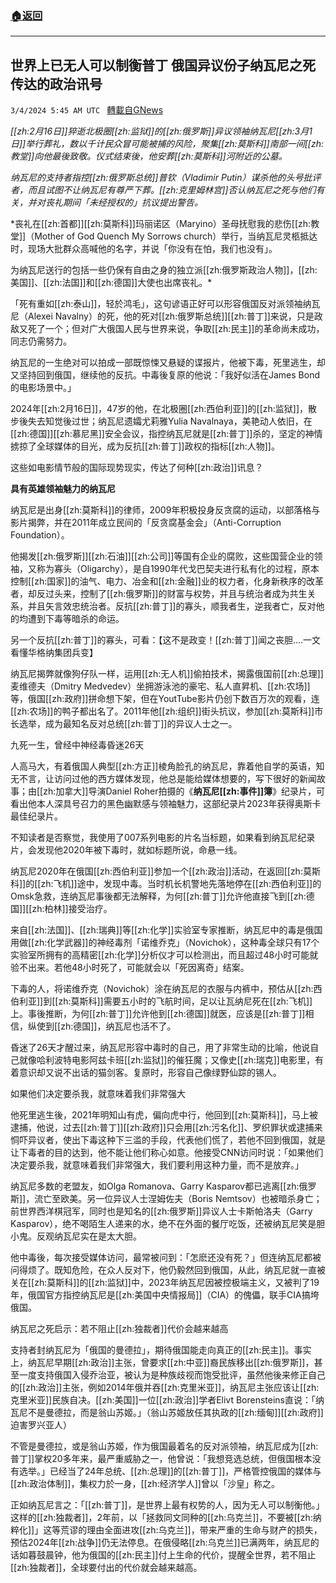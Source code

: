 ###  [:house:返回](README.md)
---


## 世界上已无人可以制衡普丁    俄国异议份子纳瓦尼之死传达的政治讯号
`3/4/2024 5:45 AM UTC ` [轉載自GNews](https://gnews.org/articles/2362494)

*[[zh:2月16日]]猝逝北极圈[[zh:监狱]]的[[zh:俄罗斯]]异议领袖纳瓦尼[[zh:3月1日]]举行葬礼，数以千计民众冒可能被捕的风险，聚集[[zh:莫斯科]]南部一间[[zh:教堂]]向他最後致敬。仪式结束後，他安葬[[zh:莫斯科]]河附近的公墓。*

*纳瓦尼的支持者指控[[zh:俄罗斯总统]]普钦（Vladimir Putin）谋杀他的头号批评者，而且试图不让纳瓦尼有尊严下葬。[[zh:克里姆林宫]]否认纳瓦尼之死与他们有关，并对丧礼期间「未经授权的」抗议提出警告。*

*丧礼在[[zh:首都]][[zh:莫斯科]]玛丽诺区（Maryino）圣母抚慰我的悲伤[[zh:教堂]]（Mother of God Quench My Sorrows church）举行，当纳瓦尼灵柩抵达时，现场大批群众高喊他的名字，并说「你没有在怕，我们也没有」。

为纳瓦尼送行的包括一些仍保有自由之身的独立派[[zh:俄罗斯政治人物]]，[[zh:美国]]、[[zh:法国]]和[[zh:德国]]大使也出席丧礼。* 

「死有重如[[zh:泰山]]，轻於鸿毛」，这句谚语正好可以形容俄国反对派领袖纳瓦尼（Alexei Navalny）的死，他的死对[[zh:俄罗斯总统]][[zh:普丁]]来说，只是政敌又死了一个；但对广大俄国人民与世界来说，争取[[zh:民主]]的革命尚未成功，同志仍需努力。

纳瓦尼的一生绝对可以拍成一部既惊悚又悬疑的谍报片，他被下毒，死里逃生，却又坚持回到俄国，继续他的反抗。中毒後复原的他说：「我好似活在James Bond的电影场景中。」

2024年[[zh:2月16日]]，47岁的他，在北极圈[[zh:西伯利亚]]的[[zh:监狱]]，散步後失去知觉後过世；纳瓦尼遗孀尤莉雅Yulia Navalnaya，美艳动人依旧，在[[zh:德国]][[zh:慕尼黑]]安全会议，指控纳瓦尼就是[[zh:普丁]]杀的，坚定的神情掳掠了全球媒体的目光，成为反抗[[zh:普丁]]政权的指标[[zh:人物]]。

这些如电影情节般的国际现势现实，传达了何种[[zh:政治]]讯息？

**具有英雄领袖魅力的纳瓦尼**

纳瓦尼是出身[[zh:莫斯科]]的律师，2009年积极投身反贪腐的运动，以部落格与影片揭弊，并在2011年成立民间的「反贪腐基金会」（Anti-Corruption Foundation）。

他揭发[[zh:俄罗斯]][[zh:石油]][[zh:公司]]等国有企业的腐败，这些国营企业的领袖，又称为寡头（Oligarchy），是自1990年代戈巴契夫进行私有化的过程，原本控制[[zh:国家]]的油气、电力、冶金和[[zh:金融]]业的权力者，化身新秩序的改革者，却反过头来，控制了[[zh:俄罗斯]]的财富与权势，并且与统治者成为共生关系，并且矢言效忠统治者。反抗[[zh:普丁]]的寡头，顺我者生，逆我者亡，反对他的均遭到下毒等暗杀的命运。

另一个反抗[[zh:普丁]]的寡头，可看：【这不是政变！[[zh:普丁]]闻之丧胆....一文看懂华格纳集团兵变】

纳瓦尼揭弊就像狗仔队一样，运用[[zh:无人机]]偷拍技术，揭露俄国前[[zh:总理]]麦维德夫（Dmitry Medvedev）坐拥游泳池的豪宅、私人直昇机、[[zh:农场]]等，俄国[[zh:政府]]拼命想下架，但在YoutTube影片仍创下数百万次的观看，连[[zh:农场]]的鸭子都出名了。2011年他[[zh:组织]]街头抗议，参加[[zh:莫斯科]]市长选举，成为最知名反对总统[[zh:普丁]]的异议人士之一。

九死一生，曾经中神经毒昏迷26天

人高马大，有着俄国人典型[[zh:方正]]棱角脸孔的纳瓦尼，靠着他自学的英语，知无不言，让访问过他的西方媒体发现，他总是能给媒体想要的，写下很好的新闻故事；由[[zh:加拿大]]导演Daniel Roher拍摄的《**纳瓦尼[[zh:事件]]簿**》纪录片，可看出他本人深具号召力的黑色幽默感与领袖魅力，这部纪录片2023年获得奥斯卡最佳纪录片。

不知读者是否察觉，我使用了007系列电影的片名当标题，如果看到纳瓦尼纪录片，会发现他2020年被下毒时，就如标题所说，命悬一线。

纳瓦尼2020年在俄国[[zh:西伯利亚]]参加一个[[zh:政治]]活动，在返回[[zh:莫斯科]]的[[zh:飞机]]途中，发现中毒。当时机长机警地先落地停在[[zh:西伯利亚]]的Omsk急救，连纳瓦尼事後都无法解释，为何[[zh:普丁]]允许他直接飞到[[zh:德国]][[zh:柏林]]接受治疗。

来自[[zh:法国]]、[[zh:瑞典]]等[[zh:化学]]实验室专家推断，纳瓦尼中的毒是俄国用做[[zh:化学武器]]的神经毒剂「诺维乔克」（Novichok），这种毒全球只有17个实验室所拥有的高精密[[zh:化学]]分析仪才可以检测出，而且超过48小时可能就验不出来。若他48小时死了，可能就会以「死因离奇」结案。

下毒的人，将诺维乔克（Novichok）涂在纳瓦尼的衣服与内裤中，预估从[[zh:西伯利亚]]到[[zh:莫斯科]]需要五小时的飞航时间，足以让瓦纳尼死在[[zh:飞机]]上。事後推断，为何[[zh:普丁]]允许他到[[zh:德国]]就医，应该是[[zh:普丁]]相信，纵使到[[zh:德国]]，纳瓦尼也活不了。

昏迷了26天才醒过来，纳瓦尼形容中毒时的自己，用了非常生动的比喻，他说自己就像哈利波特电影阿兹卡班[[zh:监狱]]的催狂魔；又像史[[zh:瑞克]]电影里，有着意识却又说不出话的猫剑客。复原时，形容自己像绿野仙踪的锡人。

如果他们决定要杀我，就意味着我们非常强大

他死里逃生後，2021年明知山有虎，偏向虎中行，他回到[[zh:莫斯科]]，马上被逮捕，他说，过去[[zh:普丁]][[zh:政府]]只会用[[zh:污名化]]、罗织罪状或逮捕来恫吓异议者，使出下毒这种下三滥的手段，代表他们慌了，若他不回到俄国，就是让下毒者的目的达到，他不能让他们称心如意。他接受CNN访问时说：「如果他们决定要杀我，就意味着我们非常强大，我们要利用这种力量，而不是放弃。」

纳瓦尼多数的老盟友，如Olga Romanova、Garry Kasparov都已逃离[[zh:俄罗斯]]，流亡至欧美。另一位异议人士涅姆佐夫（Boris Nemtsov）也被暗杀身亡；前世界西洋棋冠军，同时也是知名的[[zh:俄罗斯]]异议人士卡斯帕洛夫（Garry Kasparov），绝不喝陌生人递来的水，绝不在外面的餐厅吃饭，还被纳瓦尼笑是胆小鬼。反观纳瓦尼实在是太大胆。

他中毒後，每次接受媒体访问，最常被问到：「怎麽还没有死？」但连纳瓦尼都被问得烦了。既知危险，在众人反对下，他仍毅然回到俄国，从此，纳瓦尼就一直被关在[[zh:莫斯科]]的[[zh:监狱]]中，2023年纳瓦尼因被控极端主义，又被判了19年，俄国官方指控纳瓦尼是[[zh:美国中央情报局]]（CIA）的傀儡，联手CIA搞垮俄国。

纳瓦尼之死启示：若不阻止[[zh:独裁者]]代价会越来越高

支持者封纳瓦尼为「俄国的曼德拉」，期待俄国能走向真正的[[zh:民主]]。事实上，纳瓦尼早期[[zh:政治]]主张，曾要求[[zh:中亚]]裔民族移出[[zh:俄罗斯]]，甚至一度支持俄国入侵乔治亚，被认为是种族歧视而饱受批评，虽然他後来修正自己的[[zh:政治]]主张，例如2014年俄并吞[[zh:克里米亚]]，纳瓦尼主张应该让[[zh:克里米亚]]民族自决。[[zh:美国]]一位[[zh:政治]]学者Elivt Borensteins直说：「纳瓦尼不是曼德拉，而是翁山苏姬。」（翁山苏姬放任其执政的[[zh:缅甸]][[zh:政府]]迫害罗兴亚人）

不管是曼德拉，或是翁山苏姬，作为俄国最着名的反对派领袖，纳瓦尼成为[[zh:普丁]]掌权20多年来，最严重威胁之一，他曾说：「我想竞选总统，但俄国根本没有选举。」已经当了24年总统、[[zh:总理]]的[[zh:普丁]]，严格管控俄国的媒体与[[zh:政治体制]]，集权力於一身，[[zh:经济学人]]曾以「沙皇」称之。

正如纳瓦尼言之：「[[zh:普丁]]，是世界上最有权势的人，因为无人可以制衡他。」这样的[[zh:独裁者]]，2年前，以「拯救同文同种的[[zh:乌克兰]]，不要被[[zh:纳粹化]]」这等荒谬的理由全面进攻[[zh:乌克兰]]，带来严重的生命与财产的损失，预估2024年[[zh:战争]]仍无法停息。在俄侵略[[zh:乌克兰]]已满两年，纳瓦尼的话如暮鼓晨钟，他为俄国的[[zh:民主]]付上生命的代价，提醒全世界，若不阻止[[zh:独裁者]]，全球要付出的代价就会越来越高。
